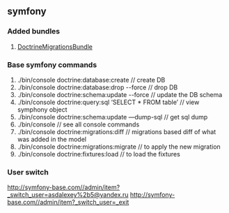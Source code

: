 ## symfony

### Added bundles
1. [DoctrineMigrationsBundle](http://symfony.com/doc/current/bundles/DoctrineMigrationsBundle/index.html)

### Base symfony commands
1. ./bin/console doctrine:database:create // create DB
2. ./bin/console doctrine:database:drop --force // drop DB
3. ./bin/console doctrine:schema:update --force  // update the DB schema
4. ./bin/console doctrine:query:sql ‘SELECT * FROM table’  // view symphony object
5. ./bin/console doctrine:schema:update —dump-sql  // get sql dump
6. ./bin/console  // see all console commands
7. ./bin/console doctrine:migrations:diff // migrations based diff of what was added in the model
8. ./bin/console doctrine:migrations:migrate // to apply the new migration
9. ./bin/console doctrine:fixtures:load // to load the fixtures

### User switch
http://symfony-base.com//admin/item?_switch_user=asdalexey%2b5@yandex.ru
http://symfony-base.com//admin/item?_switch_user=_exit